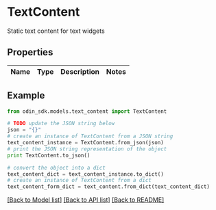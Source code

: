 # TextContent

Static text content for text widgets

## Properties

Name | Type | Description | Notes
------------ | ------------- | ------------- | -------------

## Example

```python
from odin_sdk.models.text_content import TextContent

# TODO update the JSON string below
json = "{}"
# create an instance of TextContent from a JSON string
text_content_instance = TextContent.from_json(json)
# print the JSON string representation of the object
print TextContent.to_json()

# convert the object into a dict
text_content_dict = text_content_instance.to_dict()
# create an instance of TextContent from a dict
text_content_form_dict = text_content.from_dict(text_content_dict)
```
[[Back to Model list]](../README.md#documentation-for-models) [[Back to API list]](../README.md#documentation-for-api-endpoints) [[Back to README]](../README.md)



